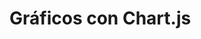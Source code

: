 # Gráficos con Chart.js

<canvas id="myChart" width="400" height="200"></canvas>

<script src="https://cdn.jsdelivr.net/npm/chart.js"></script>
<script>
const ctx = document.getElementById('myChart');
new Chart(ctx, {
  type: 'bar',
  data: {
    labels: ['Rojo', 'Azul', 'Amarillo'],
    datasets: [{
      label: 'Muestra',
      data: [12, 19, 3],
      borderWidth: 1
    }]
  },
  options: {
    scales: { y: { beginAtZero: true } }
  }
});
</script>
